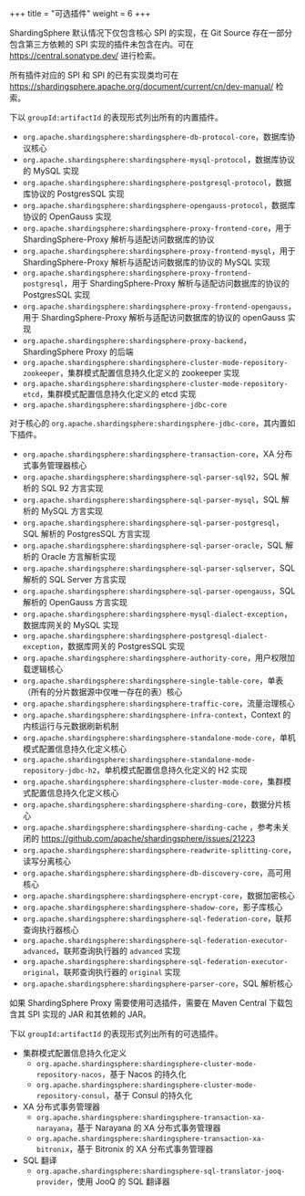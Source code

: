 +++
title = "可选插件"
weight = 6
+++

ShardingSphere 默认情况下仅包含核心 SPI 的实现，在 Git Source 存在一部分包含第三方依赖的 SPI
实现的插件未包含在内。可在 https://central.sonatype.dev/ 进行检索。

所有插件对应的 SPI 和 SPI 的已有实现类均可在 https://shardingsphere.apache.org/document/current/cn/dev-manual/ 检索。

下以 `groupId:artifactId` 的表现形式列出所有的内置插件。

- `org.apache.shardingsphere:shardingsphere-db-protocol-core`，数据库协议核心
- `org.apache.shardingsphere:shardingsphere-mysql-protocol`，数据库协议的 MySQL 实现
- `org.apache.shardingsphere:shardingsphere-postgresql-protocol`，数据库协议的 PostgresSQL 实现
- `org.apache.shardingsphere:shardingsphere-opengauss-protocol`，数据库协议的 OpenGauss 实现
- `org.apache.shardingsphere:shardingsphere-proxy-frontend-core`，用于 ShardingSphere-Proxy 解析与适配访问数据库的协议
- `org.apache.shardingsphere:shardingsphere-proxy-frontend-mysql`，用于 ShardingSphere-Proxy 解析与适配访问数据库的协议的 MySQL 实现
- `org.apache.shardingsphere:shardingsphere-proxy-frontend-postgresql`，用于 ShardingSphere-Proxy 解析与适配访问数据库的协议的 PostgresSQL 实现
- `org.apache.shardingsphere:shardingsphere-proxy-frontend-opengauss`，用于 ShardingSphere-Proxy 解析与适配访问数据库的协议的 openGauss 实现
- `org.apache.shardingsphere:shardingsphere-proxy-backend`，ShardingSphere Proxy 的后端
- `org.apache.shardingsphere:shardingsphere-cluster-mode-repository-zookeeper`，集群模式配置信息持久化定义的 zookeeper 实现 
- `org.apache.shardingsphere:shardingsphere-cluster-mode-repository-etcd`，集群模式配置信息持久化定义的 etcd 实现
- `org.apache.shardingsphere:shardingsphere-jdbc-core`

对于核心的 `org.apache.shardingsphere:shardingsphere-jdbc-core`，其内置如下插件。

- `org.apache.shardingsphere:shardingsphere-transaction-core`，XA 分布式事务管理器核心
- `org.apache.shardingsphere:shardingsphere-sql-parser-sql92`，SQL 解析的 SQL 92 方言实现
- `org.apache.shardingsphere:shardingsphere-sql-parser-mysql`，SQL 解析的 MySQL 方言实现
- `org.apache.shardingsphere:shardingsphere-sql-parser-postgresql`，SQL 解析的 PostgresSQL 方言实现
- `org.apache.shardingsphere:shardingsphere-sql-parser-oracle`，SQL 解析的 Oracle 方言解析实现
- `org.apache.shardingsphere:shardingsphere-sql-parser-sqlserver`，SQL 解析的 SQL Server 方言实现
- `org.apache.shardingsphere:shardingsphere-sql-parser-opengauss`，SQL 解析的 OpenGauss 方言实现
- `org.apache.shardingsphere:shardingsphere-mysql-dialect-exception`， 数据库网关的 MySQL 实现
- `org.apache.shardingsphere:shardingsphere-postgresql-dialect-exception`，数据库网关的 PostgresSQL 实现
- `org.apache.shardingsphere:shardingsphere-authority-core`，用户权限加载逻辑核心
- `org.apache.shardingsphere:shardingsphere-single-table-core`，单表（所有的分片数据源中仅唯一存在的表）核心
- `org.apache.shardingsphere:shardingsphere-traffic-core`，流量治理核心
- `org.apache.shardingsphere:shardingsphere-infra-context`，Context 的内核运行与元数据刷新机制
- `org.apache.shardingsphere:shardingsphere-standalone-mode-core`，单机模式配置信息持久化定义核心
- `org.apache.shardingsphere:shardingsphere-standalone-mode-repository-jdbc-h2`，单机模式配置信息持久化定义的 H2 实现
- `org.apache.shardingsphere:shardingsphere-cluster-mode-core`，集群模式配置信息持久化定义核心
- `org.apache.shardingsphere:shardingsphere-sharding-core`，数据分片核心
- `org.apache.shardingsphere:shardingsphere-sharding-cache`
  ，参考未关闭的 https://github.com/apache/shardingsphere/issues/21223
- `org.apache.shardingsphere:shardingsphere-readwrite-splitting-core`，读写分离核心
- `org.apache.shardingsphere:shardingsphere-db-discovery-core`，高可用核心
- `org.apache.shardingsphere:shardingsphere-encrypt-core`，数据加密核心
- `org.apache.shardingsphere:shardingsphere-shadow-core`，影子库核心
- `org.apache.shardingsphere:shardingsphere-sql-federation-core`，联邦查询执行器核心
- `org.apache.shardingsphere:shardingsphere-sql-federation-executor-advanced`，联邦查询执行器的 `advanced` 实现
- `org.apache.shardingsphere:shardingsphere-sql-federation-executor-original`，联邦查询执行器的 `original` 实现
- `org.apache.shardingsphere:shardingsphere-parser-core`，SQL 解析核心

如果 ShardingSphere Proxy 需要使用可选插件，需要在 Maven Central 下载包含其 SPI 实现的 JAR 和其依赖的 JAR。

下以 `groupId:artifactId` 的表现形式列出所有的可选插件。

- 集群模式配置信息持久化定义
  - `org.apache.shardingsphere:shardingsphere-cluster-mode-repository-nacos`，基于 Nacos 的持久化
  - `org.apache.shardingsphere:shardingsphere-cluster-mode-repository-consul`，基于 Consul 的持久化
- XA 分布式事务管理器
  - `org.apache.shardingsphere:shardingsphere-transaction-xa-narayana`，基于 Narayana 的 XA 分布式事务管理器
  - `org.apache.shardingsphere:shardingsphere-transaction-xa-bitronix`，基于 Bitronix 的 XA 分布式事务管理器
- SQL 翻译
  - `org.apache.shardingsphere:shardingsphere-sql-translator-jooq-provider`，使用 JooQ 的 SQL 翻译器
